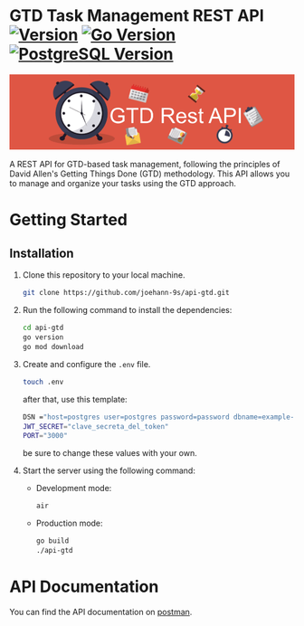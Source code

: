 # GTD Task Management REST API  [![Version](https://img.shields.io/badge/Version-1.0-green.svg)](https://github.com/joehann-9s/api-gtd/releases/tag/v1.0) [![Go Version](https://img.shields.io/badge/Go-1.20-blue?logo=go)](https://golang.org/doc/go1.20) [![PostgreSQL Version](https://img.shields.io/badge/PostgreSQL-15-blue?logo=postgresql)](https://www.postgresql.org/docs/15/)


![Project slide](assets/slide-gtd.png)

A REST API for GTD-based task management, following the principles of David Allen's Getting Things Done (GTD) methodology. This API allows you to manage and organize your tasks using the GTD approach.


# Getting Started
## Installation
1. Clone this repository to your local machine.
    ```bash
    git clone https://github.com/joehann-9s/api-gtd.git
    ```

2. Run the following command to install the dependencies:
    ```bash
    cd api-gtd
    go version
    go mod download
    ```

3. Create and configure the `.env` file.
    ```bash
    touch .env
    ```
    after that, use this template:
    ```bash
    DSN ="host=postgres user=postgres password=password dbname=example-db port=5432 sslmode=disable TimeZone=America/Lima"
    JWT_SECRET="clave_secreta_del_token"
    PORT="3000"
    ```
    be sure to change these values with your own.

4. Start the server using the following command:
    - Development mode:
        ```bash
        air
        ```
    - Production mode:
        ```bash
        go build
        ./api-gtd
        ```

# API Documentation
You can find the API documentation on [postman](https://documenter.getpostman.com).




